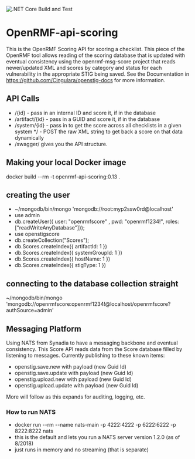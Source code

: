 ![.NET Core Build and Test](https://github.com/Cingulara/openrmf-api-scoring/workflows/.NET%20Core%20Build%20and%20Test/badge.svg)

# OpenRMF-api-scoring
This is the OpenRMF Scoring API for scoring a checklist. This piece of the OpenRMF tool allows reading of the scoring database that is updated with
eventual consistency using the openrmf-msg-score project that reads newer/updated XML and scores by category and status for each vulnerability in the 
appropriate STIG being saved. See the Documentation in https://github.com/Cingulara/openstig-docs for more information.


## API Calls
* /{id} - pass in an internal ID and score it, if in the database
* /artifact/{id} - pass in a GUID and score it, if in the database
* /system/{id} - pass in to get the score across all checklists in a given system
*/ - POST the raw XML string to get back a score on that data dynamically
* /swagger/ gives you the API structure.

## Making your local Docker image
docker build --rm -t openrmf-api-scoring:0.13 .

## creating the user
* ~/mongodb/bin/mongo 'mongodb://root:myp2ssw0rd@localhost'
* use admin
* db.createUser({ user: "openrmfscore" , pwd: "openrmf1234!", roles: ["readWriteAnyDatabase"]});
* use openstigscore
* db.createCollection("Scores");
* db.Scores.createIndex({ artifactId: 1 })
* db.Scores.createIndex({ systemGroupId: 1 })
* db.Scores.createIndex({ hostName: 1 })
* db.Scores.createIndex({ stigType: 1 })

## connecting to the database collection straight
~/mongodb/bin/mongo 'mongodb://openrmfscore:openrmf1234!@localhost/openrmfscore?authSource=admin'

## Messaging Platform
Using NATS from Synadia to have a messaging backbone and eventual consistency. This Score API reads data from the Score database filled by listening to messages.  Currently publishing to these known items:
* openstig.save.new with payload (new Guid Id)
* openstig.save.update with payload (new Guid Id)
* openstig.upload.new with payload (new Guid Id)
* openstig.upload.update with payload (new Guid Id)

More will follow as this expands for auditing, logging, etc.

### How to run NATS
* docker run --rm --name nats-main -p 4222:4222 -p 6222:6222 -p 8222:8222 nats
* this is the default and lets you run a NATS server version 1.2.0 (as of 8/2018)
* just runs in memory and no streaming (that is separate)